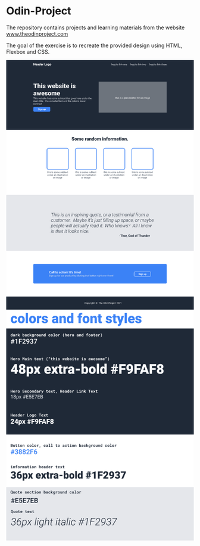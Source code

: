 # Odin-Project
The repository contains projects and learning materials from the website www.theodinproject.com

The goal of the exercise is to recreate the provided design using HTML, Flexbox and CSS.

![](Images/01.png)
![](Images/02.png)